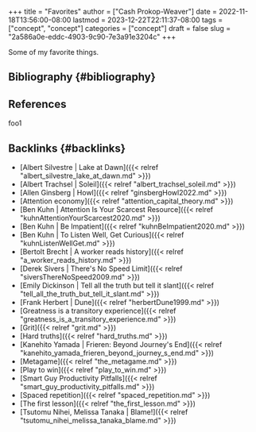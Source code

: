 +++
title = "Favorites"
author = ["Cash Prokop-Weaver"]
date = 2022-11-18T13:56:00-08:00
lastmod = 2023-12-22T22:11:37-08:00
tags = ["concept", "concept"]
categories = ["concept"]
draft = false
slug = "2a586a0e-eddc-4903-9c90-7e3a91e3204c"
+++

Some of my favorite things.


## Bibliography {#bibliography}

## References

<style>.csl-entry{text-indent: -1.5em; margin-left: 1.5em;}</style><div class="csl-bib-body">
</div>

foo1


## Backlinks {#backlinks}

-   [Albert Silvestre | Lake at Dawn]({{< relref "albert_silvestre_lake_at_dawn.md" >}})
-   [Albert Trachsel | Soleil]({{< relref "albert_trachsel_soleil.md" >}})
-   [Allen Ginsberg | Howl]({{< relref "ginsbergHowl2022.md" >}})
-   [Attention economy]({{< relref "attention_capital_theory.md" >}})
-   [Ben Kuhn | Attention Is Your Scarcest Resource]({{< relref "kuhnAttentionYourScarcest2020.md" >}})
-   [Ben Kuhn | Be Impatient]({{< relref "kuhnBeImpatient2020.md" >}})
-   [Ben Kuhn | To Listen Well, Get Curious]({{< relref "kuhnListenWellGet.md" >}})
-   [Bertolt Brecht | A worker reads history]({{< relref "a_worker_reads_history.md" >}})
-   [Derek Sivers | There's No Speed Limit]({{< relref "siversThereNoSpeed2009.md" >}})
-   [Emily Dickinson | Tell all the truth but tell it slant]({{< relref "tell_all_the_truth_but_tell_it_slant.md" >}})
-   [Frank Herbert | Dune]({{< relref "herbertDune1999.md" >}})
-   [Greatness is a transitory experience]({{< relref "greatness_is_a_transitory_experience.md" >}})
-   [Grit]({{< relref "grit.md" >}})
-   [Hard truths]({{< relref "hard_truths.md" >}})
-   [Kanehito Yamada | Frieren: Beyond Journey's End]({{< relref "kanehito_yamada_frieren_beyond_journey_s_end.md" >}})
-   [Metagame]({{< relref "the_metagame.md" >}})
-   [Play to win]({{< relref "play_to_win.md" >}})
-   [Smart Guy Productivity Pitfalls]({{< relref "smart_guy_productivity_pitfalls.md" >}})
-   [Spaced repetition]({{< relref "spaced_repetition.md" >}})
-   [The first lesson]({{< relref "the_first_lesson.md" >}})
-   [Tsutomu Nihei, Melissa Tanaka | Blame!]({{< relref "tsutomu_nihei_melissa_tanaka_blame.md" >}})
